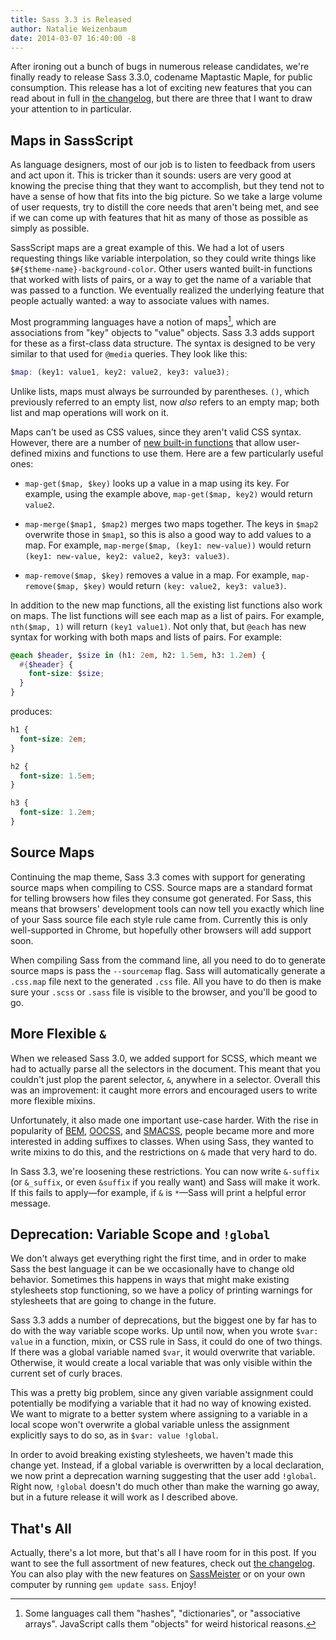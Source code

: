 ```yaml
---
title: Sass 3.3 is Released
author: Natalie Weizenbaum
date: 2014-03-07 16:40:00 -8
---
```


After ironing out a bunch of bugs in numerous release candidates, we're finally ready to release Sass 3.3.0, codename Maptastic Maple, for public consumption. This release has a lot of exciting new features that you can read about in full in [the changelog](https://github.com/sass/ruby-sass/blob/stable/doc-src/SASS_CHANGELOG.md), but there are three that I want to draw your attention to in particular.

## Maps in SassScript

As language designers, most of our job is to listen to feedback from users and act upon it. This is tricker than it sounds: users are very good at knowing the precise thing that they want to accomplish, but they tend not to have a sense of how that fits into the big picture. So we take a large volume of user requests, try to distill the core needs that aren't being met, and see if we can come up with features that hit as many of those as possible as simply as possible.

SassScript maps are a great example of this. We had a lot of users requesting things like variable interpolation, so they could write things like `$#{$theme-name}-background-color`. Other users wanted built-in functions that worked with lists of pairs, or a way to get the name of a variable that was passed to a function. We eventually realized the underlying feature that people actually wanted: a way to associate values with names.

Most programming languages have a notion of maps[^1], which are associations from "key" objects to "value" objects. Sass 3.3 adds support for these as a first-class data structure. The syntax is designed to be very similar to that used for `@media` queries. They look like this:

```scss
$map: (key1: value1, key2: value2, key3: value3);
```

Unlike lists, maps must always be surrounded by parentheses. `()`, which previously referred to an empty list, now _also_ refers to an empty map; both list and map operations will work on it.

Maps can't be used as CSS values, since they aren't valid CSS syntax. However, there are a number of [new built-in functions](/documentation/modules/map/) that allow user-defined mixins and functions to use them. Here are a few particularly useful ones:

* `map-get($map, $key)` looks up a value in a map using its key. For example, using the example above, `map-get($map, key2)` would return `value2`.

* `map-merge($map1, $map2)` merges two maps together. The keys in `$map2` overwrite those in `$map1`, so this is also a good way to add values to a map. For example, `map-merge($map, (key1: new-value))` would return `(key1: new-value, key2: value2, key3: value3)`.

* `map-remove($map, $key)` removes a value in a map. For example, `map-remove($map, $key)` would return `(key: value2, key3: value3)`.

In addition to the new map functions, all the existing list functions also work on maps. The list functions will see each map as a list of pairs. For example, `nth($map, 1)` will return `(key1 value1)`. Not only that, but `@each` has new syntax for working with both maps and lists of pairs. For example:

```scss
@each $header, $size in (h1: 2em, h2: 1.5em, h3: 1.2em) {
  #{$header} {
    font-size: $size;
  }
}
```

produces:

```css
h1 {
  font-size: 2em;
}

h2 {
  font-size: 1.5em;
}

h3 {
  font-size: 1.2em;
}
```

## Source Maps

Continuing the map theme, Sass 3.3 comes with support for generating source maps when compiling to CSS. Source maps are a standard format for telling browsers how files they consume got generated. For Sass, this means that browsers' development tools can now tell you exactly which line of your Sass source file each style rule came from. Currently this is only well-supported in Chrome, but hopefully other browsers will add support soon.

When compiling Sass from the command line, all you need to do to generate source maps is pass the `--sourcemap` flag. Sass will automatically generate a `.css.map` file next to the generated `.css` file. All you have to do then is make sure your `.scss` or `.sass` file is visible to the browser, and you'll be good to go.

## More Flexible `&`

When we released Sass 3.0, we added support for SCSS, which meant we had to actually parse all the selectors in the document. This meant that you couldn't just plop the parent selector, `&`, anywhere in a selector. Overall this was an improvement: it caught more errors and encouraged users to write more flexible mixins.

Unfortunately, it also made one important use-case harder. With the rise in popularity of [BEM](http://gembem.com/), [OOCSS](http://oocss.org/), and [SMACSS](http://smacss.com/), people became more and more interested in adding suffixes to classes. When using Sass, they wanted to write mixins to do this, and the restrictions on `&` made that very hard to do.

In Sass 3.3, we're loosening these restrictions. You can now write `&-suffix` (or `&_suffix`, or even `&suffix` if you really want) and Sass will make it work. If this fails to apply&mdash;for example, if `&` is `*`&mdash;Sass will print a helpful error message.

## Deprecation: Variable Scope and `!global`

We don't always get everything right the first time, and in order to make Sass the best language it can be we occasionally have to change old behavior. Sometimes this happens in ways that might make existing stylesheets stop functioning, so we have a policy of printing warnings for stylesheets that are going to change in the future.

Sass 3.3 adds a number of deprecations, but the biggest one by far has to do with the way variable scope works. Up until now, when you wrote `$var: value` in a function, mixin, or CSS rule in Sass, it could do one of two things. If there was a global variable named `$var`, it would overwrite that variable. Otherwise, it would create a local variable that was only visible within the current set of curly braces.

This was a pretty big problem, since any given variable assignment could potentially be modifying a variable that it had no way of knowing existed. We want to migrate to a better system where assigning to a variable in a local scope won't overwrite a global variable unless the assignment explicitly says to do so, as in `$var: value !global`.

In order to avoid breaking existing stylesheets, we haven't made this change yet. Instead, if a global variable is overwritten by a local declaration, we now print a deprecation warning suggesting that the user add `!global`. Right now, `!global` doesn't do much other than make the warning go away, but in a future release it will work as I described above.

## That's All

Actually, there's a lot more, but that's all I have room for in this post. If you want to see the full assortment of new features, check out [the changelog](https://github.com/sass/ruby-sass/blob/stable/doc-src/SASS_CHANGELOG.md#330-7-march-2014). You can also play with the new features on [SassMeister](http://sassmeister.com/) or on your own computer by running `gem update sass`. Enjoy!

[^1]: Some languages call them "hashes", "dictionaries", or "associative arrays". JavaScript calls them "objects" for weird historical reasons.
